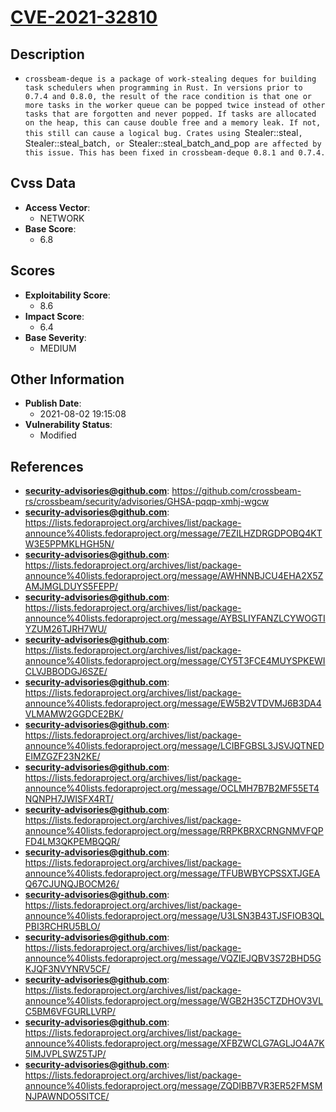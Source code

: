 
# [CVE-2021-32810](https://github.com/crossbeam-rs/crossbeam/security/advisories/GHSA-pqqp-xmhj-wgcw)

## Description

- `crossbeam-deque is a package of work-stealing deques for building task schedulers when programming in Rust. In versions prior to 0.7.4 and 0.8.0, the result of the race condition is that one or more tasks in the worker queue can be popped twice instead of other tasks that are forgotten and never popped. If tasks are allocated on the heap, this can cause double free and a memory leak. If not, this still can cause a logical bug. Crates using `Stealer::steal`, `Stealer::steal_batch`, or `Stealer::steal_batch_and_pop` are affected by this issue. This has been fixed in crossbeam-deque 0.8.1 and 0.7.4.`

## Cvss Data

- **Access Vector**:
  - NETWORK
- **Base Score**:
  - 6.8

## Scores

- **Exploitability Score**:
  - 8.6
- **Impact Score**:
  - 6.4
- **Base Severity**:
  - MEDIUM

## Other Information

- **Publish Date**:
  - 2021-08-02 19:15:08
- **Vulnerability Status**:
  - Modified

## References

- **security-advisories@github.com**: https://github.com/crossbeam-rs/crossbeam/security/advisories/GHSA-pqqp-xmhj-wgcw
- **security-advisories@github.com**: https://lists.fedoraproject.org/archives/list/package-announce%40lists.fedoraproject.org/message/7EZILHZDRGDPOBQ4KTW3E5PPMKLHGH5N/
- **security-advisories@github.com**: https://lists.fedoraproject.org/archives/list/package-announce%40lists.fedoraproject.org/message/AWHNNBJCU4EHA2X5ZAMJMGLDUYS5FEPP/
- **security-advisories@github.com**: https://lists.fedoraproject.org/archives/list/package-announce%40lists.fedoraproject.org/message/AYBSLIYFANZLCYWOGTIYZUM26TJRH7WU/
- **security-advisories@github.com**: https://lists.fedoraproject.org/archives/list/package-announce%40lists.fedoraproject.org/message/CY5T3FCE4MUYSPKEWICLVJBBODGJ6SZE/
- **security-advisories@github.com**: https://lists.fedoraproject.org/archives/list/package-announce%40lists.fedoraproject.org/message/EW5B2VTDVMJ6B3DA4VLMAMW2GGDCE2BK/
- **security-advisories@github.com**: https://lists.fedoraproject.org/archives/list/package-announce%40lists.fedoraproject.org/message/LCIBFGBSL3JSVJQTNEDEIMZGZF23N2KE/
- **security-advisories@github.com**: https://lists.fedoraproject.org/archives/list/package-announce%40lists.fedoraproject.org/message/OCLMH7B7B2MF55ET4NQNPH7JWISFX4RT/
- **security-advisories@github.com**: https://lists.fedoraproject.org/archives/list/package-announce%40lists.fedoraproject.org/message/RRPKBRXCRNGNMVFQPFD4LM3QKPEMBQQR/
- **security-advisories@github.com**: https://lists.fedoraproject.org/archives/list/package-announce%40lists.fedoraproject.org/message/TFUBWBYCPSSXTJGEAQ67CJUNQJBOCM26/
- **security-advisories@github.com**: https://lists.fedoraproject.org/archives/list/package-announce%40lists.fedoraproject.org/message/U3LSN3B43TJSFIOB3QLPBI3RCHRU5BLO/
- **security-advisories@github.com**: https://lists.fedoraproject.org/archives/list/package-announce%40lists.fedoraproject.org/message/VQZIEJQBV3S72BHD5GKJQF3NVYNRV5CF/
- **security-advisories@github.com**: https://lists.fedoraproject.org/archives/list/package-announce%40lists.fedoraproject.org/message/WGB2H35CTZDHOV3VLC5BM6VFGURLLVRP/
- **security-advisories@github.com**: https://lists.fedoraproject.org/archives/list/package-announce%40lists.fedoraproject.org/message/XFBZWCLG7AGLJO4A7K5IMJVPLSWZ5TJP/
- **security-advisories@github.com**: https://lists.fedoraproject.org/archives/list/package-announce%40lists.fedoraproject.org/message/ZQDIBB7VR3ER52FMSMNJPAWNDO5SITCE/
